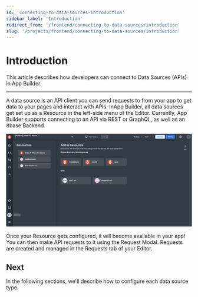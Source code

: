 ```yaml
---
id: 'connecting-to-data-sources-introduction'
sidebar_label: 'Introduction'
redirect_from: '/frontend/connecting-to-data-sources/introduction'
slug: '/projects/frontend/connecting-to-data-sources/introduction'
---
```


# Introduction

This article describes how developers can connect to Data Sources (APIs) in App Builder.

---

A data source is an API client you can send requests to from your app to get data to your pages and interact with APIs. InApp Builder, all data sources get set up as a Resource in the left-side menu of the Editor. Currently, App Builder supports connecting to an API via REST or GraphQL, as well as an 8base Backend.

![Resources in App Builder](./_images/ab-resources-1.png)

Once your Resource gets configured, it will become available in your app! You can then make API requests to it using the Request Modal. Requests are created and managed in the Requests tab of your Editor.

## Next

In the following sections, we'll describe how to configure each data source type.
